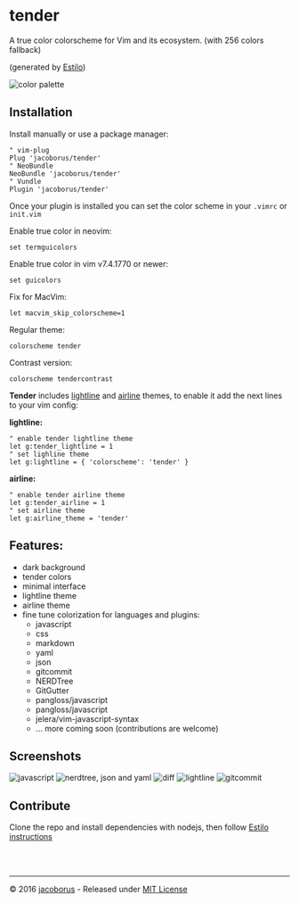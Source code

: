 tender
======

A true color colorscheme for Vim and its ecosystem. (with 256 colors fallback)

(generated by [Estilo](https://github.com/jacoborus/estilo))

![color palette](https://cloud.githubusercontent.com/assets/829859/16198567/a8a915f0-3706-11e6-96ed-941aeb9ccfc1.png)


## Installation

Install manually or use a package manager:

```viml
" vim-plug
Plug 'jacoborus/tender'
" NeoBundle
NeoBundle 'jacoborus/tender'
" Vundle
Plugin 'jacoborus/tender'
```

Once your plugin is installed you can set the color scheme in your `.vimrc` or `init.vim`

Enable true color in neovim:

```viml
set termguicolors
```

Enable true color in vim v7.4.1770 or newer:

```viml
set guicolors
```

Fix for MacVim:

```viml
let macvim_skip_colorscheme=1
```

Regular theme:

```viml
colorscheme tender
```

Contrast version:

```viml
colorscheme tendercontrast
```


**Tender** includes [lightline](https://github.com/itchyny/lightline.vim) and [airline](https://github.com/vim-airline/vim-airline) themes, to enable it add the next lines to your vim config:

**lightline:**

```viml
" enable tender lightline theme
let g:tender_lightline = 1
" set lighline theme
let g:lightline = { 'colorscheme': 'tender' }
```

**airline:**

```viml
" enable tender airline theme
let g:tender_airline = 1
" set airline theme
let g:airline_theme = 'tender'
```


## Features:

- dark background
- tender colors
- minimal interface
- lightline theme
- airline theme
- fine tune colorization for languages and plugins:
  - javascript
  - css
  - markdown
  - yaml
  - json
  - gitcommit
  - NERDTree
  - GitGutter
  - pangloss/javascript
  - pangloss/javascript
  - jelera/vim-javascript-syntax
  - ... more coming soon (contributions are welcome)

## Screenshots

![javascript](https://cloud.githubusercontent.com/assets/829859/15333458/01b57d62-1c6a-11e6-8b2f-94ee49717922.png)
![nerdtree, json and yaml](https://cloud.githubusercontent.com/assets/829859/15333480/1ae0f442-1c6a-11e6-92a1-53fe5a264501.png)
![diff](https://cloud.githubusercontent.com/assets/829859/15333530/4cce7d9e-1c6a-11e6-8a66-f955c2a99681.png)
![lightline](https://cloud.githubusercontent.com/assets/829859/15333539/57e8d710-1c6a-11e6-9809-ef5768ca4103.png)
![gitcommit](https://cloud.githubusercontent.com/assets/829859/15333549/6372bb00-1c6a-11e6-901c-45dbcfc022c5.png)


## Contribute

Clone the repo and install dependencies with nodejs, then follow [Estilo instructions](https://github.com/jacoborus/estilo/#step-by-step)

<br><br>

---

© 2016 [jacoborus](https://github.com/jacoborus) - Released under [MIT License](https://raw.github.com/jacoborus/nanobar/master/LICENSE)
